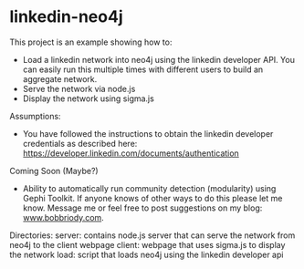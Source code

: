 linkedin-neo4j
==============
This project is an example showing how to:
- Load a linkedin network into neo4j using the linkedin developer API. You can easily run this multiple times with different users to build an aggregate network.
- Serve the network via node.js
- Display the network using sigma.js

Assumptions:
- You have followed the instructions to obtain the linkedin developer credentials as described here: https://developer.linkedin.com/documents/authentication 

Coming Soon (Maybe?)
- Ability to automatically run community detection (modularity) using Gephi Toolkit. If anyone knows of other ways to do this please let me know. Message me or feel free to post suggestions on my blog: www.bobbriody.com.

Directories:
server: contains node.js server that can serve the network from neo4j to the client webpage
client: webpage that uses sigma.js to display the network
load: script that loads neo4j using the linkedin developer api

